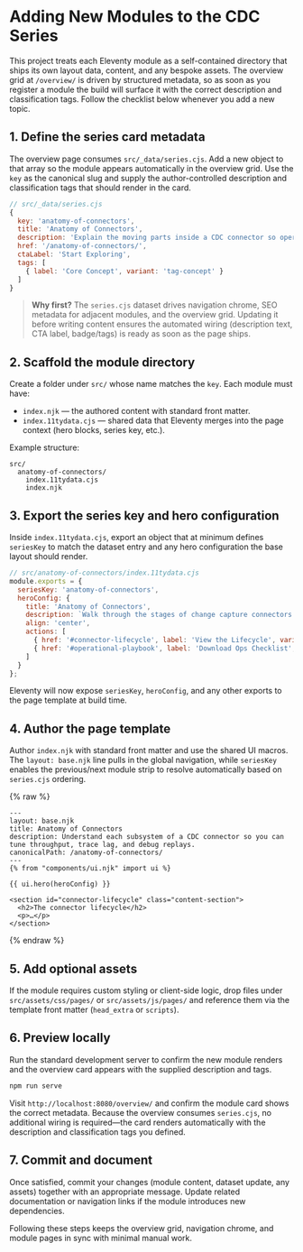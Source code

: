 # Adding New Modules to the CDC Series

This project treats each Eleventy module as a self-contained directory that ships its own layout data, content, and any bespoke assets. The overview grid at `/overview/` is driven by structured metadata, so as soon as you register a module the build will surface it with the correct description and classification tags. Follow the checklist below whenever you add a new topic.

## 1. Define the series card metadata

The overview page consumes `src/_data/series.cjs`. Add a new object to that array so the module appears automatically in the overview grid. Use the `key` as the canonical slug and supply the author-controlled description and classification tags that should render in the card.

```js
// src/_data/series.cjs
{
  key: 'anatomy-of-connectors',
  title: 'Anatomy of Connectors',
  description: 'Explain the moving parts inside a CDC connector so operators can debug sync drift confidently.',
  href: '/anatomy-of-connectors/',
  ctaLabel: 'Start Exploring',
  tags: [
    { label: 'Core Concept', variant: 'tag-concept' }
  ]
}
```

> **Why first?** The `series.cjs` dataset drives navigation chrome, SEO metadata for adjacent modules, and the overview grid. Updating it before writing content ensures the automated wiring (description text, CTA label, badge/tags) is ready as soon as the page ships.

## 2. Scaffold the module directory

Create a folder under `src/` whose name matches the `key`. Each module must have:

- `index.njk` — the authored content with standard front matter.
- `index.11tydata.cjs` — shared data that Eleventy merges into the page context (hero blocks, series key, etc.).

Example structure:

```
src/
  anatomy-of-connectors/
    index.11tydata.cjs
    index.njk
```

## 3. Export the series key and hero configuration

Inside `index.11tydata.cjs`, export an object that at minimum defines `seriesKey` to match the dataset entry and any hero configuration the base layout should render.

```js
// src/anatomy-of-connectors/index.11tydata.cjs
module.exports = {
  seriesKey: 'anatomy-of-connectors',
  heroConfig: {
    title: 'Anatomy of Connectors',
    description: `Walk through the stages of change capture connectors — from snapshotting to steady-state streams — and learn how to observe each step.`,
    align: 'center',
    actions: [
      { href: '#connector-lifecycle', label: 'View the Lifecycle', variant: 'secondary' },
      { href: '#operational-playbook', label: 'Download Ops Checklist', variant: 'ghost' }
    ]
  }
};
```

Eleventy will now expose `seriesKey`, `heroConfig`, and any other exports to the page template at build time.

## 4. Author the page template

Author `index.njk` with standard front matter and use the shared UI macros. The `layout: base.njk` line pulls in the global navigation, while `seriesKey` enables the previous/next module strip to resolve automatically based on `series.cjs` ordering.

{% raw %}
```njk
---
layout: base.njk
title: Anatomy of Connectors
description: Understand each subsystem of a CDC connector so you can tune throughput, trace lag, and debug replays.
canonicalPath: /anatomy-of-connectors/
---
{% from "components/ui.njk" import ui %}

{{ ui.hero(heroConfig) }}

<section id="connector-lifecycle" class="content-section">
  <h2>The connector lifecycle</h2>
  <p>…</p>
</section>
```
{% endraw %}

## 5. Add optional assets

If the module requires custom styling or client-side logic, drop files under `src/assets/css/pages/` or `src/assets/js/pages/` and reference them via the template front matter (`head_extra` or `scripts`).

## 6. Preview locally

Run the standard development server to confirm the new module renders and the overview card appears with the supplied description and tags.

```bash
npm run serve
```

Visit `http://localhost:8080/overview/` and confirm the module card shows the correct metadata. Because the overview consumes `series.cjs`, no additional wiring is required—the card renders automatically with the description and classification tags you defined.

## 7. Commit and document

Once satisfied, commit your changes (module content, dataset update, any assets) together with an appropriate message. Update related documentation or navigation links if the module introduces new dependencies.

Following these steps keeps the overview grid, navigation chrome, and module pages in sync with minimal manual work.

